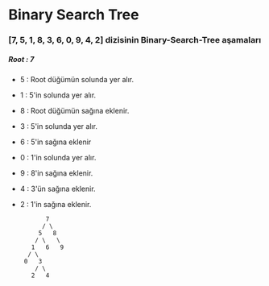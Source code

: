 # Binary Search Tree
### [7, 5, 1, 8, 3, 6, 0, 9, 4, 2] dizisinin Binary-Search-Tree aşamaları
##### Root : 7 
*  5 : Root düğümün solunda yer alır.
*  1 : 5'in solunda yer alır.
*  8 : Root düğümün sağına eklenir.
*  3 : 5'in solunda yer alır.
*  6 : 5'in sağına eklenir
*  0 : 1'in solunda yer alır.
*  9 : 8'in sağına eklenir.
*  4 : 3'ün sağına eklenir.
*  2 : 1'in sağına eklenir.

              7
             / \
            5   8
           / \   \
          1   6   9
         / \
        0   3
           / \
          2   4
 
